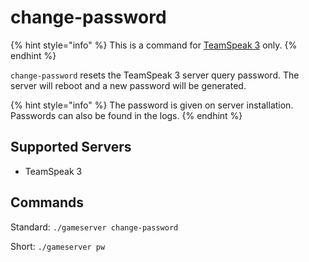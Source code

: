 # change-password

{% hint style="info" %}
This is a command for [TeamSpeak 3](../game-servers/teamspeak-3.md) only.
{% endhint %}

`change-password` resets the TeamSpeak 3 server query password. The server will reboot and a new password will be generated.

{% hint style="info" %}
The password is given on server installation. Passwords can also be found in the logs.
{% endhint %}

## Supported Servers

* TeamSpeak 3

## Commands

Standard: `./gameserver change-password`

Short: `./gameserver pw`

